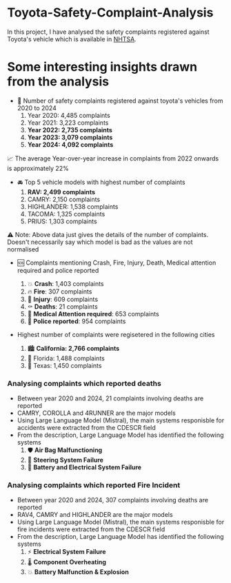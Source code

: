 # Toyota-Safety-Complaint-Analysis

In this project, I have analysed the safety complaints registered against Toyota's vehicle which is available in [NHTSA](https://www.nhtsa.gov/).

<h1>Some interesting insights drawn from the analysis</h1>

 - 📅 Number of safety complaints registered against toyota's vehicles from 2020 to 2024
   1. Year 2020: 4,485 complaints
   2. Year 2021: 3,223 complaints
   3. **Year 2022: 2,735 complaints**
   4. **Year 2023: 3,079 complaints**
   5. **Year 2024: 4,092 complaints**
      
📈 The average Year-over-year increase in complaints from 2022 onwards is approximately 22%

 - 🚘 Top 5 vehicle models with highest number of complaints
   1. **RAV: 2,499 complaints**
   2. CAMRY: 2,150 complaints
   3. HIGHLANDER: 1,538 complaints
   4. TACOMA: 1,325 complaints
   5. PRIUS: 1,303 complaints
   

⚠️ Note: Above data just gives the details of the number of complaints. Doesn't necessarily say which model is bad as the values are not normalised

 - 🆘 Complaints mentioning Crash, Fire, Injury, Death, Medical attention required and police reported
   1. 💥 **Crash**: 1,403 complaints  
   2. 🔥 **Fire**: 307 complaints  
   3. 🤕 **Injury**: 609 complaints  
   4. ⚰️ **Deaths**: 21 complaints  
   5. 🏥 **Medical Attention required**: 653 complaints  
   6. 👮 **Police reported**: 954 complaints
   

 - Highest number of complaints were regisetered in the following cities
   1. 🏙️ **California: 2,766 complaints**
   2. 🌴 Florida: 1,488 complaints
   3. 🤠 Texas: 1,450 complaints
   


<h3>Analysing complaints which reported deaths</h3>

 - Between year 2020 and 2024, 21 complaints involving deaths are reported
 - CAMRY, COROLLA and 4RUNNER are the major models
 - Using Large Language Model (Mistral), the main systems responisble for accidents were extracted from the CDESCR field
 - From the description, Large Language Model has identified the following systems
     1. 🛡️ **Air Bag Malfunctioning**
     2. 🔄 **Steering System Failure**
     3. 🔋 **Battery and Electrical System Failure**

<h3>Analysing complaints which reported Fire Incident</h3>

 - Between year 2020 and 2024, 307 complaints involving deaths are reported
 - RAV4, CAMRY and HIGHLANDER are the major models
 - Using Large Language Model (Mistral), the main systems responisble for fire incidents were extracted from the CDESCR field
 - From the description, Large Language Model has identified the following systems
     1. ⚡ **Electrical System Failure**
     2. 🌡️ **Component Overheating**
     3. 💥 **Battery Malfunction & Explosion**
 

   
